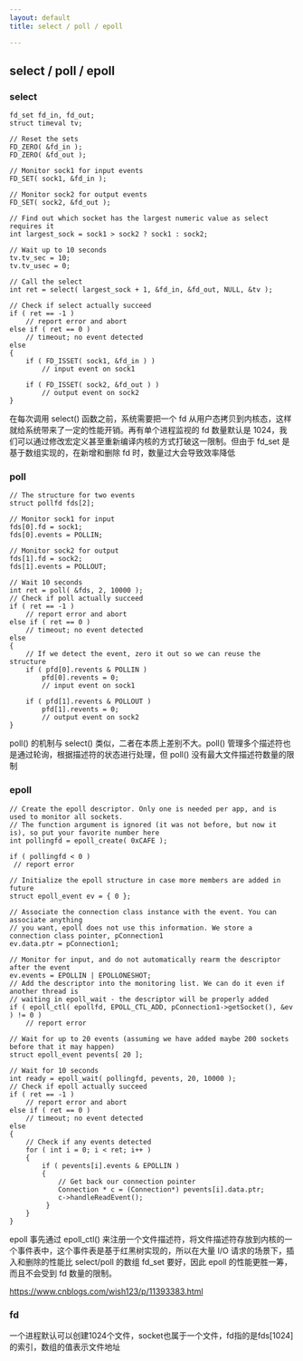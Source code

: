 ```yaml
---
layout: default
title: select / poll / epoll

---
```

## select / poll / epoll

### select
	fd_set fd_in, fd_out;
	struct timeval tv;
	 
	// Reset the sets
	FD_ZERO( &fd_in );
	FD_ZERO( &fd_out );
	 
	// Monitor sock1 for input events
	FD_SET( sock1, &fd_in );
	 
	// Monitor sock2 for output events
	FD_SET( sock2, &fd_out );
	 
	// Find out which socket has the largest numeric value as select requires it
	int largest_sock = sock1 > sock2 ? sock1 : sock2;
	 
	// Wait up to 10 seconds
	tv.tv_sec = 10;
	tv.tv_usec = 0;
	 
	// Call the select
	int ret = select( largest_sock + 1, &fd_in, &fd_out, NULL, &tv );
	 
	// Check if select actually succeed
	if ( ret == -1 )
	    // report error and abort
	else if ( ret == 0 )
	    // timeout; no event detected
	else
	{
	    if ( FD_ISSET( sock1, &fd_in ) )
	        // input event on sock1
	 
	    if ( FD_ISSET( sock2, &fd_out ) )
	        // output event on sock2
	}

在每次调用 select() 函数之前，系统需要把一个 fd 从用户态拷贝到内核态，这样就给系统带来了一定的性能开销。再有单个进程监视的 fd 数量默认是 1024，我们可以通过修改宏定义甚至重新编译内核的方式打破这一限制。但由于 fd_set 是基于数组实现的，在新增和删除 fd 时，数量过大会导致效率降低

### poll

	// The structure for two events
	struct pollfd fds[2];
	 
	// Monitor sock1 for input
	fds[0].fd = sock1;
	fds[0].events = POLLIN;
	 
	// Monitor sock2 for output
	fds[1].fd = sock2;
	fds[1].events = POLLOUT;
	 
	// Wait 10 seconds
	int ret = poll( &fds, 2, 10000 );
	// Check if poll actually succeed
	if ( ret == -1 )
	    // report error and abort
	else if ( ret == 0 )
	    // timeout; no event detected
	else
	{
	    // If we detect the event, zero it out so we can reuse the structure
	    if ( pfd[0].revents & POLLIN )
	        pfd[0].revents = 0;
	        // input event on sock1
	
	    if ( pfd[1].revents & POLLOUT )
	        pfd[1].revents = 0;
	        // output event on sock2
	}

poll() 的机制与 select() 类似，二者在本质上差别不大。poll() 管理多个描述符也是通过轮询，根据描述符的状态进行处理，但 poll() 没有最大文件描述符数量的限制



### epoll

	// Create the epoll descriptor. Only one is needed per app, and is used to monitor all sockets.
	// The function argument is ignored (it was not before, but now it is), so put your favorite number here
	int pollingfd = epoll_create( 0xCAFE ); 
	
	if ( pollingfd < 0 )
	 // report error
	
	// Initialize the epoll structure in case more members are added in future
	struct epoll_event ev = { 0 };
	
	// Associate the connection class instance with the event. You can associate anything
	// you want, epoll does not use this information. We store a connection class pointer, pConnection1
	ev.data.ptr = pConnection1;
	
	// Monitor for input, and do not automatically rearm the descriptor after the event
	ev.events = EPOLLIN | EPOLLONESHOT;
	// Add the descriptor into the monitoring list. We can do it even if another thread is 
	// waiting in epoll_wait - the descriptor will be properly added
	if ( epoll_ctl( epollfd, EPOLL_CTL_ADD, pConnection1->getSocket(), &ev ) != 0 )
	    // report error
	
	// Wait for up to 20 events (assuming we have added maybe 200 sockets before that it may happen)
	struct epoll_event pevents[ 20 ];
	
	// Wait for 10 seconds
	int ready = epoll_wait( pollingfd, pevents, 20, 10000 );
	// Check if epoll actually succeed
	if ( ret == -1 )
	    // report error and abort
	else if ( ret == 0 )
	    // timeout; no event detected
	else
	{
	    // Check if any events detected
	    for ( int i = 0; i < ret; i++ )
	    {
	        if ( pevents[i].events & EPOLLIN )
	        {
	            // Get back our connection pointer
	            Connection * c = (Connection*) pevents[i].data.ptr;
	            c->handleReadEvent();
	         }
	    }
	}

epoll 事先通过 epoll_ctl() 来注册一个文件描述符，将文件描述符存放到内核的一个事件表中，这个事件表是基于红黑树实现的，所以在大量 I/O 请求的场景下，插入和删除的性能比 select/poll 的数组 fd_set 要好，因此 epoll 的性能更胜一筹，而且不会受到 fd 数量的限制。



https://www.cnblogs.com/wish123/p/11393383.html

### fd

一个进程默认可以创建1024个文件，socket也属于一个文件，fd指的是fds[1024]的索引，数组的值表示文件地址

